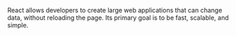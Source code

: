  React allows developers to create large web applications that can change data, without reloading the page. Its primary goal is to be fast, scalable, and simple.
